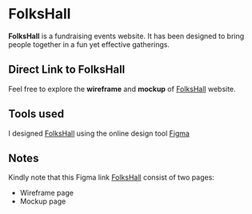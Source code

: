# FolksHall

**FolksHall** is a fundraising events website. It has been designed to bring people together in a fun yet effective gatherings.
<br>

**Direct Link to FolksHall** 
-----
Feel free to explore the **wireframe** and **mockup** of [FolksHall](https://www.figma.com/file/HsIzJYMrJsA6s4BXxCANmp/EventTips-Inc.?type=design&node-id=0%3A1&mode=design&t=hpgwlnB4goo9jED7-1) website.

**Tools used** 
-----
I designed [FolksHall](https://www.figma.com/file/HsIzJYMrJsA6s4BXxCANmp/EventTips-Inc.?type=design&node-id=0%3A1&mode=design&t=hpgwlnB4goo9jED7-1) using the online design tool [Figma](https://www.figma.com/)

**Notes** 
-----
Kindly note that this Figma link [FolksHall](https://www.figma.com/file/HsIzJYMrJsA6s4BXxCANmp/EventTips-Inc.?type=design&node-id=0%3A1&mode=design&t=hpgwlnB4goo9jED7-1) consist of two pages:
 - Wireframe page
 - Mockup page